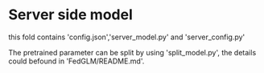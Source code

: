 # Server side model 

this fold contains 'config.json','server_model.py' and 'server_config.py'

The pretrained parameter can be split by using 'split_model.py', the details could befound in 'FedGLM/README.md'.
